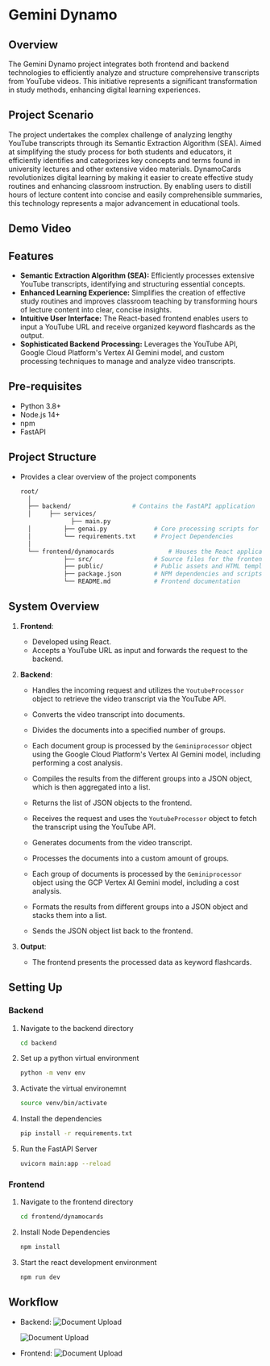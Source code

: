 # Gemini Dynamo

## Overview
The Gemini Dynamo project integrates both frontend and backend technologies to efficiently analyze and structure comprehensive transcripts from YouTube videos. This initiative represents a significant transformation in study methods, enhancing digital learning experiences.

## Project Scenario
The project undertakes the complex challenge of analyzing lengthy YouTube transcripts through its Semantic Extraction Algorithm (SEA). Aimed at simplifying the study process for both students and educators, it efficiently identifies and categorizes key concepts and terms found in university lectures and other extensive video materials. DynamoCards revolutionizes digital learning by making it easier to create effective study routines and enhancing classroom instruction. By enabling users to distill hours of lecture content into concise and easily comprehensible summaries, this technology represents a major advancement in educational tools.

## Demo Video


## Features

- **Semantic Extraction Algorithm (SEA):** Efficiently processes extensive YouTube transcripts, identifying and structuring essential concepts.
- **Enhanced Learning Experience:** Simplifies the creation of effective study routines and improves classroom teaching by transforming hours of lecture content into clear, concise insights.
- **Intuitive User Interface:** The React-based frontend enables users to input a YouTube URL and receive organized keyword flashcards as the output.
- **Sophisticated Backend Processing:** Leverages the YouTube API, Google Cloud Platform's Vertex AI Gemini model, and custom processing techniques to manage and analyze video transcripts.


## Pre-requisites

- Python 3.8+
- Node.js 14+
- npm 
- FastAPI
  
## Project Structure
- Provides a clear overview of the project components
  ```sh
  root/
    │
    ├── backend/                 # Contains the FastAPI application
    │     ├── services/
                ├── main.py              
    │         ├── genai.py             # Core processing scripts for video analysis
    │         └── requirements.txt     # Project Dependencies
    │
    └── frontend/dynamocards               # Houses the React application
              ├── src/                 # Source files for the frontend
              ├── public/              # Public assets and HTML template
              ├── package.json         # NPM dependencies and scripts
              └── README.md            # Frontend documentation

## System Overview

1. **Frontend**:

   - Developed using React.
   - Accepts a YouTube URL as input and forwards the request to the backend.

2. **Backend**:

   - Handles the incoming request and utilizes the `YoutubeProcessor` object to retrieve the video transcript via the YouTube API.
   - Converts the video transcript into documents.
   - Divides the documents into a specified number of groups.
   - Each document group is processed by the `Geminiprocessor` object using the Google Cloud Platform's Vertex AI Gemini model, including performing a cost analysis.
   - Compiles the results from the different groups into a JSON object, which is then aggregated into a list.
   - Returns the list of JSON objects to the frontend.

   - Receives the request and uses the `YoutubeProcessor` object to fetch the transcript using the YouTube API.
   - Generates documents from the video transcript.
   - Processes the documents into a custom amount of groups.
   - Each group of documents is processed by the `Geminiprocessor` object using the GCP Vertex AI Gemini model, including a cost analysis.
   - Formats the results from different groups into a JSON object and stacks them into a list.
   - Sends the JSON object list back to the frontend.

3. **Output**:
   - The frontend presents the processed data as keyword flashcards.

## Setting Up

### Backend

1. Navigate to the backend directory
   ```sh
   cd backend
2. Set up a python virtual environment
   ```sh
   python -m venv env
3. Activate the virtual environemnt
   ```sh
   source venv/bin/activate 
4. Install the dependencies
   ```sh
   pip install -r requirements.txt
5. Run the FastAPI Server
   ```sh
   uvicorn main:app --reload

### Frontend

1. Navigate to the frontend directory
   ```sh
   cd frontend/dynamocards
   
2. Install Node Dependencies
   ```sh
   npm install
3. Start the react development environment
   ```sh
   npm run dev

## Workflow

- Backend:
  ![Document Upload](assets/Dynamo_1.png)
  
  ![Document Upload](assets/Dynamo_2.png)
  
- Frontend:
  ![Document Upload](assets/Dynamo_3.png)

  